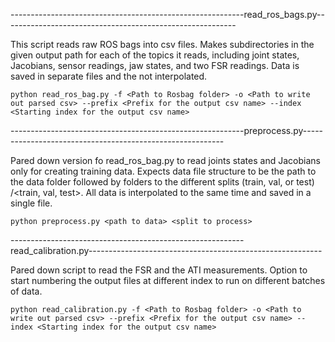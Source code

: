 ----------------------------------------------------------read_ros_bags.py----------------------------------------------------------

This script reads raw ROS bags into csv files. Makes subdirectories in the given output path for each of the topics it reads, including joint states, Jacobians, sensor readings, jaw states, and two FSR readings. Data is saved in separate files and the not interpolated.

    python read_ros_bag.py -f <Path to Rosbag folder> -o <Path to write out parsed csv> --prefix <Prefix for the output csv name> --index <Starting index for the output csv name>
	
----------------------------------------------------------preprocess.py----------------------------------------------------------

Pared down version fo read_ros_bag.py to read joints states and Jacobians only for creating training data. Expects data file structure to be the path to the data folder followed by folders to the different splits (train, val, or test) <path to data>/<train, val, test>. All data is interpolated to the same time and saved in a single file. 

    python preprocess.py <path to data> <split to process>
	
----------------------------------------------------------read_calibration.py----------------------------------------------------------

Pared down script to read the FSR and the ATI measurements. Option to start numbering the output files at different index to run on different batches of data.

	python read_calibration.py -f <Path to Rosbag folder> -o <Path to write out parsed csv> --prefix <Prefix for the output csv name> --index <Starting index for the output csv name>